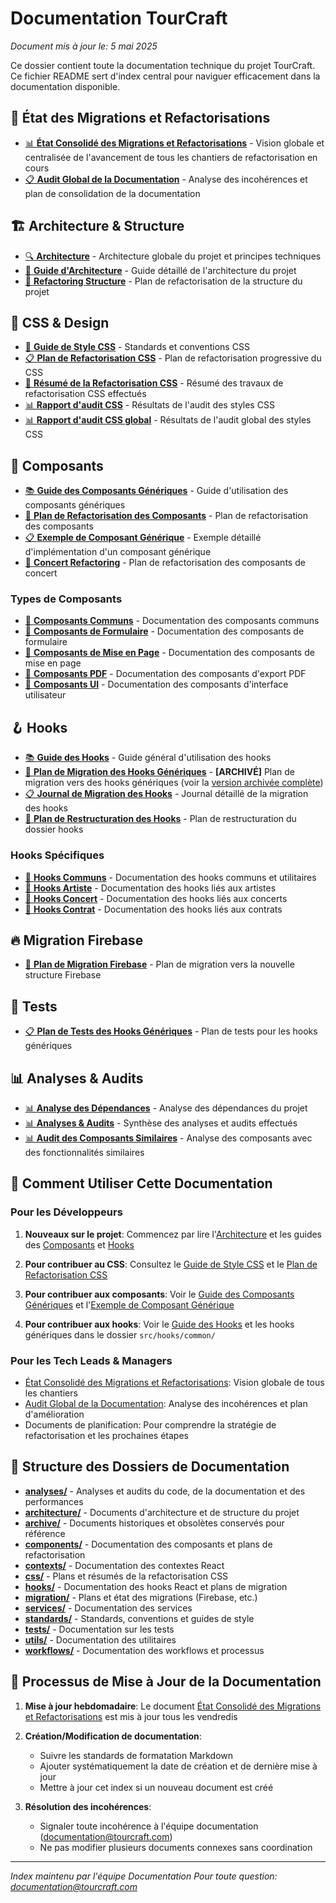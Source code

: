 # Documentation TourCraft

*Document mis à jour le: 5 mai 2025*

Ce dossier contient toute la documentation technique du projet TourCraft. Ce fichier README sert d'index central pour naviguer efficacement dans la documentation disponible.

## 🔄 État des Migrations et Refactorisations

- [📊 **État Consolidé des Migrations et Refactorisations**](/docs/migration/ETAT_MIGRATION_CONSOLIDATION.md) - Vision globale et centralisée de l'avancement de tous les chantiers de refactorisation en cours
- [📋 **Audit Global de la Documentation**](/docs/analyses/AUDIT_GLOBAL_DOCUMENTATION.md) - Analyse des incohérences et plan de consolidation de la documentation

## 🏗️ Architecture & Structure

- [🔍 **Architecture**](/docs/architecture/ARCHITECTURE_LEGACY.md) - Architecture globale du projet et principes techniques
- [📐 **Guide d'Architecture**](/docs/architecture/GUIDE_ARCHITECTURE.md) - Guide détaillé de l'architecture du projet
- [📐 **Refactoring Structure**](/docs/architecture/REFACTORING_STRUCTURE.md) - Plan de refactorisation de la structure du projet

## 🎨 CSS & Design

- [📝 **Guide de Style CSS**](/docs/standards/CSS_STYLE_GUIDE.md) - Standards et conventions CSS
- [📋 **Plan de Refactorisation CSS**](/docs/css/PLAN_REFACTORISATION_CSS_PROGRESSIF.md) - Plan de refactorisation progressive du CSS
- [📑 **Résumé de la Refactorisation CSS**](/docs/css/RESUME_REFACTORISATION_CSS.md) - Résumé des travaux de refactorisation CSS effectués
- [📊 **Rapport d'audit CSS**](/docs/analyses/css_audit_report.md) - Résultats de l'audit des styles CSS
- [📊 **Rapport d'audit CSS global**](/docs/analyses/global_css_audit_report.md) - Résultats de l'audit global des styles CSS

## 🧩 Composants

- [📚 **Guide des Composants Génériques**](/docs/components/GUIDE_COMPOSANTS_GENERIQUES.md) - Guide d'utilisation des composants génériques
- [📝 **Plan de Refactorisation des Composants**](/docs/components/PLAN_REFACTORISATION_COMPOSANTS.md) - Plan de refactorisation des composants
- [📋 **Exemple de Composant Générique**](/docs/components/EXEMPLE_COMPOSANT_GENERIQUE.md) - Exemple détaillé d'implémentation d'un composant générique
- [📝 **Concert Refactoring**](/docs/components/CONCERT_REFACTORING.md) - Plan de refactorisation des composants de concert

### Types de Composants

- [📑 **Composants Communs**](/docs/components/COMMON_COMPONENTS.md) - Documentation des composants communs
- [📑 **Composants de Formulaire**](/docs/components/FORM_COMPONENTS.md) - Documentation des composants de formulaire
- [📑 **Composants de Mise en Page**](/docs/components/LAYOUT_COMPONENTS.md) - Documentation des composants de mise en page
- [📑 **Composants PDF**](/docs/components/PDF_COMPONENTS.md) - Documentation des composants d'export PDF
- [📑 **Composants UI**](/docs/components/UI_COMPONENTS.md) - Documentation des composants d'interface utilisateur

## 🪝 Hooks

- [📚 **Guide des Hooks**](/docs/hooks/HOOKS.md) - Guide général d'utilisation des hooks
- [📝 **Plan de Migration des Hooks Génériques**](/docs/hooks/PLAN_MIGRATION_HOOKS_GENERIQUES.md) - **[ARCHIVÉ]** Plan de migration vers des hooks génériques (voir la [version archivée complète](/docs/archive/PLAN_MIGRATION_HOOKS_GENERIQUES_ARCHIVE.md))
- [📋 **Journal de Migration des Hooks**](/docs/hooks/JOURNAL_MIGRATION_HOOKS.md) - Journal détaillé de la migration des hooks
- [📐 **Plan de Restructuration des Hooks**](/docs/hooks/PLAN_RESTRUCTURATION_HOOKS.md) - Plan de restructuration du dossier hooks

### Hooks Spécifiques

- [📑 **Hooks Communs**](/docs/hooks/COMMON_HOOKS.md) - Documentation des hooks communs et utilitaires
- [📑 **Hooks Artiste**](/docs/hooks/ARTISTE_HOOKS.md) - Documentation des hooks liés aux artistes
- [📑 **Hooks Concert**](/docs/hooks/CONCERT_HOOKS.md) - Documentation des hooks liés aux concerts
- [📑 **Hooks Contrat**](/docs/hooks/CONTRAT_HOOKS.md) - Documentation des hooks liés aux contrats

## 🔥 Migration Firebase

- [📝 **Plan de Migration Firebase**](/docs/migration/PLAN_MIGRATION_FIREBASE.md) - Plan de migration vers la nouvelle structure Firebase

## 🧪 Tests

- [📋 **Plan de Tests des Hooks Génériques**](/docs/hooks/PLAN_TESTS_GENERIC_ENTITY_LIST.md) - Plan de tests pour les hooks génériques

## 📊 Analyses & Audits

- [📊 **Analyse des Dépendances**](/docs/analyses/ANALYSE_DEPENDANCES.md) - Analyse des dépendances du projet
- [📊 **Analyses & Audits**](/docs/analyses/ANALYSES_AUDITS.md) - Synthèse des analyses et audits effectués
- [📊 **Audit des Composants Similaires**](/docs/analyses/AUDIT_COMPOSANTS_SIMILAIRES.md) - Analyse des composants avec des fonctionnalités similaires

## 📌 Comment Utiliser Cette Documentation

### Pour les Développeurs

1. **Nouveaux sur le projet**: Commencez par lire l'[Architecture](/docs/architecture/ARCHITECTURE_LEGACY.md) et les guides des [Composants](/docs/components/GUIDE_COMPOSANTS_GENERIQUES.md) et [Hooks](/docs/hooks/HOOKS.md)

2. **Pour contribuer au CSS**: Consultez le [Guide de Style CSS](/docs/standards/CSS_STYLE_GUIDE.md) et le [Plan de Refactorisation CSS](/docs/css/PLAN_REFACTORISATION_CSS_PROGRESSIF.md)

3. **Pour contribuer aux composants**: Voir le [Guide des Composants Génériques](/docs/components/GUIDE_COMPOSANTS_GENERIQUES.md) et l'[Exemple de Composant Générique](/docs/components/EXEMPLE_COMPOSANT_GENERIQUE.md)

4. **Pour contribuer aux hooks**: Voir le [Guide des Hooks](/docs/hooks/HOOKS.md) et les hooks génériques dans le dossier `src/hooks/common/`

### Pour les Tech Leads & Managers

- [État Consolidé des Migrations et Refactorisations](/docs/migration/ETAT_MIGRATION_CONSOLIDATION.md): Vision globale de tous les chantiers
- [Audit Global de la Documentation](/docs/analyses/AUDIT_GLOBAL_DOCUMENTATION.md): Analyse des incohérences et plan d'amélioration
- Documents de planification: Pour comprendre la stratégie de refactorisation et les prochaines étapes

## 📁 Structure des Dossiers de Documentation

- **[analyses/](/docs/analyses/)** - Analyses et audits du code, de la documentation et des performances
- **[architecture/](/docs/architecture/)** - Documents d'architecture et de structure du projet
- **[archive/](/docs/archive/)** - Documents historiques et obsolètes conservés pour référence
- **[components/](/docs/components/)** - Documentation des composants et plans de refactorisation
- **[contexts/](/docs/contexts/)** - Documentation des contextes React
- **[css/](/docs/css/)** - Plans et résumés de la refactorisation CSS
- **[hooks/](/docs/hooks/)** - Documentation des hooks React et plans de migration
- **[migration/](/docs/migration/)** - Plans et état des migrations (Firebase, etc.)
- **[services/](/docs/services/)** - Documentation des services
- **[standards/](/docs/standards/)** - Standards, conventions et guides de style
- **[tests/](/docs/tests/)** - Documentation sur les tests
- **[utils/](/docs/utils/)** - Documentation des utilitaires
- **[workflows/](/docs/workflows/)** - Documentation des workflows et processus

## 🔄 Processus de Mise à Jour de la Documentation

1. **Mise à jour hebdomadaire**: Le document [État Consolidé des Migrations et Refactorisations](/docs/migration/ETAT_MIGRATION_CONSOLIDATION.md) est mis à jour tous les vendredis

2. **Création/Modification de documentation**:
   - Suivre les standards de formatation Markdown
   - Ajouter systématiquement la date de création et de dernière mise à jour
   - Mettre à jour cet index si un nouveau document est créé

3. **Résolution des incohérences**:
   - Signaler toute incohérence à l'équipe documentation (documentation@tourcraft.com)
   - Ne pas modifier plusieurs documents connexes sans coordination

---

*Index maintenu par l'équipe Documentation*
*Pour toute question: documentation@tourcraft.com*